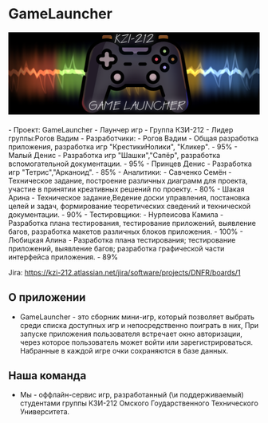 # GameLauncher
<h4 align="center">
  <img alt="common readme" src="GameLauncher.png">
</h4>
- Проект: GameLauncher - Лаунчер игр
 - Группа КЗИ-212
  - Лидер группы:Рогов Вадим
  - Разработчики:
   - Рогов Вадим - Общая разработка приложения, разработка игр "КрестикиНолики", "Кликер". - 95%
   - Малый Денис - Разработка игр "Шашки","Сапёр", разработка вспомогательной документации. - 95%
   - Принцев Денис - Разработка игр "Тетрис","Арканоид". - 85%
  - Аналитики:
   - Савченко Семён - Техническое задание, построение различных диаграмм для проекта, участие в принятии креативных решений по проекту. - 80%
   - Шакая Арина - Техническое задание,Ведение доски управления, постановка целей и задач, формирование теоретических сведений и технической документации. - 90%
  - Тестировщики:
   - Нурпеисова Камила - Разработка плана тестирования, тестирование приложений, выявление багов, разработка макетов различных блоков приложения. - 100%
   - Любицкая Алина - Разработка плана тестирования; тестирование приложений, выявление багов;
разработка графической части интерфейса приложения. - 89%

Jira: https://kzi-212.atlassian.net/jira/software/projects/DNFR/boards/1

## О приложении
- GameLauncher - это сборник мини-игр, который позволяет выбрать среди списка доступных игр и непосредственно поиграть в них,
При запуске приложения пользователя встречает окно авторизации, через которое пользователь может войти или зарегистрироваться.
Набранные в каждой игре очки сохраняются в базе данных.
## Наша команда
- Мы - оффлайн-сервис игр, разработанный (\\и поддерживаемый) студентами группы КЗИ-212 Омского Гоударственного Технического Университета.
